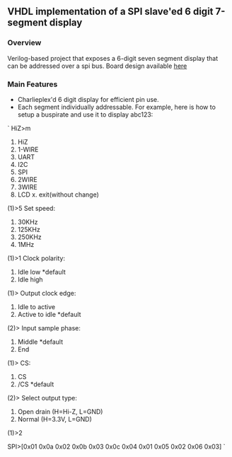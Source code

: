 ## VHDL implementation of a SPI slave'ed 6 digit 7-segment display ##

### Overview ###

Verilog-based project that exposes a 6-digit seven segment display that can be addressed over a spi bus. Board design available [here](https://circuitmaker.com/Projects/Details/Andrew-Tayman/MC74ACT14-Seven-Segment)

### Main Features ###

- Charlieplex'd 6 digit display for efficient pin use. 
- Each segment individually addressable. For example, here is how to setup a buspirate and use it to display abc123:

`
HiZ>m
1. HiZ
2. 1-WIRE
3. UART
4. I2C
5. SPI
6. 2WIRE
7. 3WIRE
8. LCD
x. exit(without change)

(1)>5
Set speed:
 1. 30KHz
 2. 125KHz
 3. 250KHz
 4. 1MHz

(1)>1
Clock polarity:
 1. Idle low *default
 2. Idle high

(1)>
Output clock edge:
 1. Idle to active
 2. Active to idle *default

(2)>
Input sample phase:
 1. Middle *default
 2. End

(1)>
CS:
 1. CS
 2. /CS *default

(2)>
Select output type:
 1. Open drain (H=Hi-Z, L=GND)
 2. Normal (H=3.3V, L=GND)

(1)>2

SPI>[0x01 0x0a 0x02 0x0b 0x03 0x0c 0x04 0x01 0x05 0x02 0x06 0x03]
`
